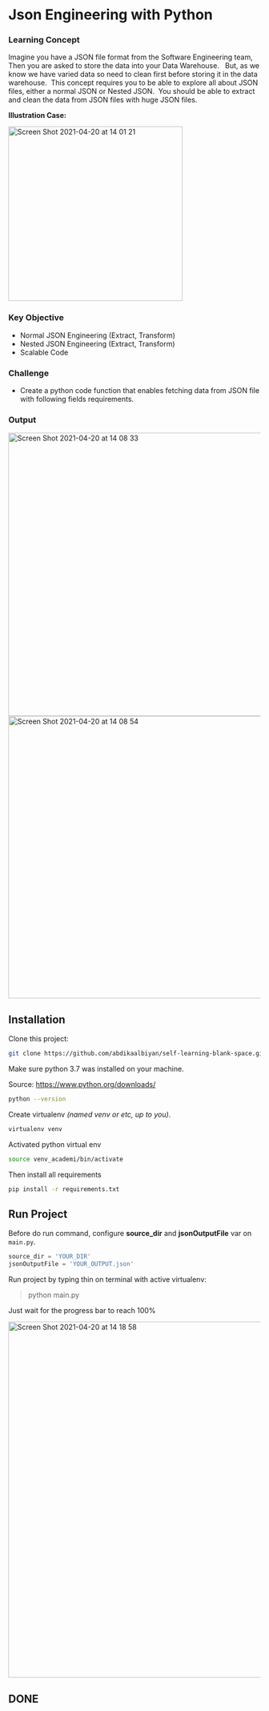 # Json Engineering with Python

### Learning Concept
Imagine you have a JSON file format from the Software Engineering team, Then you are asked to store the data into your Data Warehouse. &nbsp;
But, as we know we have varied data so need to clean first before storing it in the data warehouse.&nbsp;
This concept requires you to be able to explore all about JSON files, either a normal JSON or Nested JSON.&nbsp;
You should be able to extract and clean the data from JSON files with huge JSON files.

**Illustration Case:**&nbsp;


<img width="348" alt="Screen Shot 2021-04-20 at 14 01 21" src="https://user-images.githubusercontent.com/22974798/115352001-0ba4df00-a1e1-11eb-9446-56c9568676c1.png">


### Key Objective
- Normal JSON Engineering (Extract, Transform)
- Nested JSON Engineering (Extract, Transform)
- Scalable Code


### Challenge
- Create a python code function that enables fetching data from JSON file with following fields requirements.


### Output

<img width="565" alt="Screen Shot 2021-04-20 at 14 08 33" src="https://user-images.githubusercontent.com/22974798/115352793-f67c8000-a1e1-11eb-842a-b98a4edec8d7.png">
<img width="563" alt="Screen Shot 2021-04-20 at 14 08 54" src="https://user-images.githubusercontent.com/22974798/115352810-f9777080-a1e1-11eb-9257-8f1cbb74f622.png">





## Installation

Clone this project:

```bash
git clone https://github.com/abdikaalbiyan/self-learning-blank-space.git
```
Make sure python 3.7 was installed on your machine.

Source: https://www.python.org/downloads/

```bash
python --version
```

Create virtualenv *(named venv or etc, up to you)*.
```bash
virtualenv venv
```

Activated python virtual env
```bash
source venv_academi/bin/activate
```

Then install all requirements
```bash
pip install -r requirements.txt
```


## Run Project

Before do run command, configure **source_dir** and **jsonOutputFile** var on ```main.py```.

```python
source_dir = 'YOUR_DIR'
jsonOutputFile = 'YOUR_OUTPUT.json'
```

Run project by typing thin on terminal with active virtualenv:

>python main.py


Just wait for the progress bar to reach 100%


<img width="710" alt="Screen Shot 2021-04-20 at 14 18 58" src="https://user-images.githubusercontent.com/22974798/115354128-7eaf5500-a1e3-11eb-8ab9-76fe3d2f6f92.png">


## DONE
